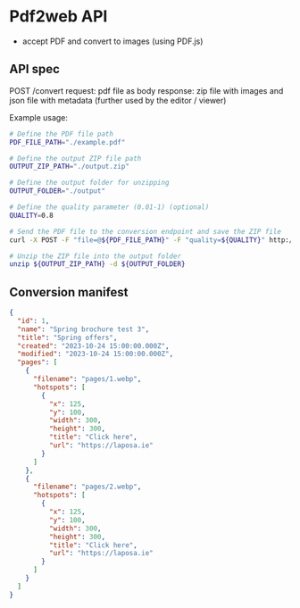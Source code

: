 # Pdf2web API

- accept PDF and convert to images (using PDF.js)

## API spec

POST /convert
request: pdf file as body
response: zip file with images and json file with metadata (further used by the editor / viewer)

Example usage:

```bash
# Define the PDF file path
PDF_FILE_PATH="./example.pdf"

# Define the output ZIP file path
OUTPUT_ZIP_PATH="./output.zip"

# Define the output folder for unzipping
OUTPUT_FOLDER="./output"

# Define the quality parameter (0.01-1) (optional)
QUALITY=0.8

# Send the PDF file to the conversion endpoint and save the ZIP file
curl -X POST -F "file=@${PDF_FILE_PATH}" -F "quality=${QUALITY}" http://localhost:3000/convert -o ${OUTPUT_ZIP_PATH}

# Unzip the ZIP file into the output folder
unzip ${OUTPUT_ZIP_PATH} -d ${OUTPUT_FOLDER}
```

## Conversion manifest

```json
{
  "id": 1,
  "name": "Spring brochure test 3",
  "title": "Spring offers",
  "created": "2023-10-24 15:00:00.000Z",
  "modified": "2023-10-24 15:00:00.000Z",
  "pages": [
    {
      "filename": "pages/1.webp",
      "hotspots": [
        {
          "x": 125,
          "y": 100,
          "width": 300,
          "height": 300,
          "title": "Click here",
          "url": "https://laposa.ie"
        }
      ]
    },
    {
      "filename": "pages/2.webp",
      "hotspots": [
        {
          "x": 125,
          "y": 100,
          "width": 300,
          "height": 300,
          "title": "Click here",
          "url": "https://laposa.ie"
        }
      ]
    }
  ]
}
```
